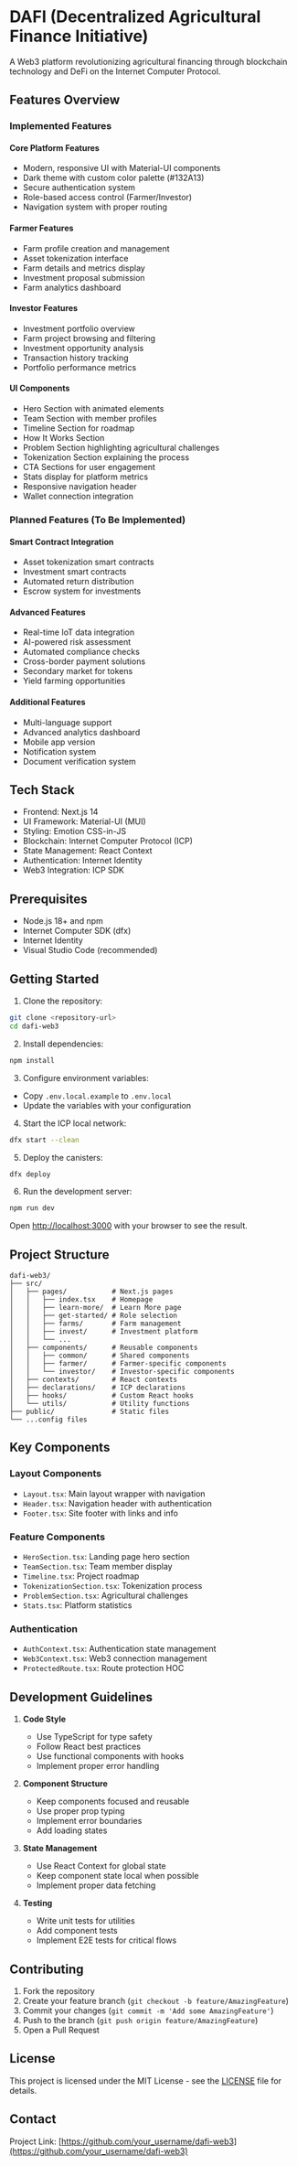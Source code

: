 # DAFI (Decentralized Agricultural Finance Initiative)

A Web3 platform revolutionizing agricultural financing through blockchain technology and DeFi on the Internet Computer Protocol.

## Features Overview

### Implemented Features

#### Core Platform Features
- Modern, responsive UI with Material-UI components
- Dark theme with custom color palette (#132A13)
- Secure authentication system
- Role-based access control (Farmer/Investor)
- Navigation system with proper routing

#### Farmer Features
- Farm profile creation and management
- Asset tokenization interface
- Farm details and metrics display
- Investment proposal submission
- Farm analytics dashboard

#### Investor Features
- Investment portfolio overview
- Farm project browsing and filtering
- Investment opportunity analysis
- Transaction history tracking
- Portfolio performance metrics

#### UI Components
- Hero Section with animated elements
- Team Section with member profiles
- Timeline Section for roadmap
- How It Works Section
- Problem Section highlighting agricultural challenges
- Tokenization Section explaining the process
- CTA Sections for user engagement
- Stats display for platform metrics
- Responsive navigation header
- Wallet connection integration

### Planned Features (To Be Implemented)

#### Smart Contract Integration
- Asset tokenization smart contracts
- Investment smart contracts
- Automated return distribution
- Escrow system for investments

#### Advanced Features
- Real-time IoT data integration
- AI-powered risk assessment
- Automated compliance checks
- Cross-border payment solutions
- Secondary market for tokens
- Yield farming opportunities

#### Additional Features
- Multi-language support
- Advanced analytics dashboard
- Mobile app version
- Notification system
- Document verification system

## Tech Stack

- Frontend: Next.js 14
- UI Framework: Material-UI (MUI)
- Styling: Emotion CSS-in-JS
- Blockchain: Internet Computer Protocol (ICP)
- State Management: React Context
- Authentication: Internet Identity
- Web3 Integration: ICP SDK

## Prerequisites

- Node.js 18+ and npm
- Internet Computer SDK (dfx)
- Internet Identity
- Visual Studio Code (recommended)

## Getting Started

1. Clone the repository:
```bash
git clone <repository-url>
cd dafi-web3
```

2. Install dependencies:
```bash
npm install
```

3. Configure environment variables:
- Copy `.env.local.example` to `.env.local`
- Update the variables with your configuration

4. Start the ICP local network:
```bash
dfx start --clean
```

5. Deploy the canisters:
```bash
dfx deploy
```

6. Run the development server:
```bash
npm run dev
```

Open [http://localhost:3000](http://localhost:3000) with your browser to see the result.

## Project Structure

```
dafi-web3/
├── src/
│   ├── pages/           # Next.js pages
│   │   ├── index.tsx    # Homepage
│   │   ├── learn-more/  # Learn More page
│   │   ├── get-started/ # Role selection
│   │   ├── farms/       # Farm management
│   │   ├── invest/      # Investment platform
│   │   └── ...
│   ├── components/      # Reusable components
│   │   ├── common/      # Shared components
│   │   ├── farmer/      # Farmer-specific components
│   │   └── investor/    # Investor-specific components
│   ├── contexts/        # React contexts
│   ├── declarations/    # ICP declarations
│   ├── hooks/           # Custom React hooks
│   └── utils/           # Utility functions
├── public/              # Static files
└── ...config files
```

## Key Components

### Layout Components
- `Layout.tsx`: Main layout wrapper with navigation
- `Header.tsx`: Navigation header with authentication
- `Footer.tsx`: Site footer with links and info

### Feature Components
- `HeroSection.tsx`: Landing page hero section
- `TeamSection.tsx`: Team member display
- `Timeline.tsx`: Project roadmap
- `TokenizationSection.tsx`: Tokenization process
- `ProblemSection.tsx`: Agricultural challenges
- `Stats.tsx`: Platform statistics

### Authentication
- `AuthContext.tsx`: Authentication state management
- `Web3Context.tsx`: Web3 connection management
- `ProtectedRoute.tsx`: Route protection HOC

## Development Guidelines

1. **Code Style**
   - Use TypeScript for type safety
   - Follow React best practices
   - Use functional components with hooks
   - Implement proper error handling

2. **Component Structure**
   - Keep components focused and reusable
   - Use proper prop typing
   - Implement error boundaries
   - Add loading states

3. **State Management**
   - Use React Context for global state
   - Keep component state local when possible
   - Implement proper data fetching

4. **Testing**
   - Write unit tests for utilities
   - Add component tests
   - Implement E2E tests for critical flows

## Contributing

1. Fork the repository
2. Create your feature branch (`git checkout -b feature/AmazingFeature`)
3. Commit your changes (`git commit -m 'Add some AmazingFeature'`)
4. Push to the branch (`git push origin feature/AmazingFeature`)
5. Open a Pull Request

## License

This project is licensed under the MIT License - see the [LICENSE](LICENSE) file for details.

## Contact

Project Link: [https://github.com/your_username/dafi-web3](https://github.com/your_username/dafi-web3)
